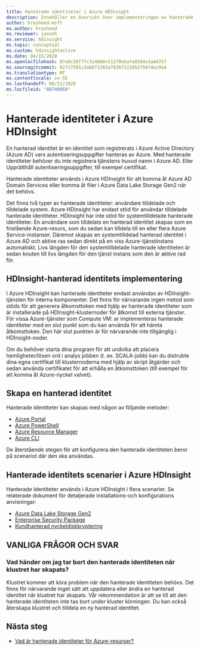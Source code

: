 ```yaml
---
title: Hanterade identiteter i Azure HDInsight
description: Innehåller en översikt över implementeringen av hanterade identiteter i Azure HDInsight.
author: hrasheed-msft
ms.author: hrasheed
ms.reviewer: jasonh
ms.service: hdinsight
ms.topic: conceptual
ms.custom: hdinsightactive
ms.date: 04/15/2020
ms.openlocfilehash: 07a8c26f7fc314680c51270ebafe03d4e3a84757
ms.sourcegitcommit: 62717591c3ab871365a783b7221851758f4ec9a4
ms.translationtype: MT
ms.contentlocale: sv-SE
ms.lasthandoff: 08/22/2020
ms.locfileid: "88749850"
---
```

# <a name="managed-identities-in-azure-hdinsight"></a>Hanterade identiteter i Azure HDInsight

En hanterad identitet är en identitet som registrerats i Azure Active Directory (Azure AD) vars autentiseringsuppgifter hanteras av Azure. Med hanterade identiteter behöver du inte registrera tjänstens huvud namn i Azure AD. Eller Upprätthåll autentiseringsuppgifter, till exempel certifikat.

Hanterade identiteter används i Azure HDInsight för att komma åt Azure AD Domain Services eller komma åt filer i Azure Data Lake Storage Gen2 när det behövs.

Det finns två typer av hanterade identiteter: användare tilldelade och tilldelade system. Azure HDInsight har endast stöd för användar tilldelade hanterade identiteter. HDInsight har inte stöd för systemtilldelade hanterade identiteter. En användare som tilldelats en hanterad identitet skapas som en fristående Azure-resurs, som du sedan kan tilldela till en eller flera Azure Service-instanser. Däremot skapas en systemtilldelad hanterad identitet i Azure AD och aktive ras sedan direkt på en viss Azure-tjänstinstans automatiskt. Livs längden för den systemtilldelade hanterade identiteten är sedan knuten till livs längden för den tjänst instans som den är aktive rad för.

## <a name="hdinsight-managed-identity-implementation"></a>HDInsight-hanterad identitets implementering

I Azure HDInsight kan hanterade identiteter endast användas av HDInsight-tjänsten för interna komponenter. Det finns för närvarande ingen metod som stöds för att generera åtkomsttoken med hjälp av hanterade identiteter som är installerade på HDInsight-klusternoder för åtkomst till externa tjänster. För vissa Azure-tjänster som Compute VM: ar implementeras hanterade identiteter med en slut punkt som du kan använda för att hämta åtkomsttoken. Den här slut punkten är för närvarande inte tillgänglig i HDInsight-noder.

Om du behöver starta dina program för att undvika att placera hemligheter/lösen ord i analys jobben (t. ex. SCALA-jobb) kan du distrubte dina egna certifikat till klusternoderna med hjälp av skript åtgärder och sedan använda certifikatet för att erhålla en åtkomsttoken (till exempel för att komma åt Azure-nyckel valvet).

## <a name="create-a-managed-identity"></a>Skapa en hanterad identitet

Hanterade identiteter kan skapas med någon av följande metoder:

* [Azure Portal](../active-directory/managed-identities-azure-resources/how-to-manage-ua-identity-portal.md)
* [Azure PowerShell](../active-directory/managed-identities-azure-resources/how-to-manage-ua-identity-powershell.md)
* [Azure Resource Manager](../active-directory/managed-identities-azure-resources/how-to-manage-ua-identity-arm.md)
* [Azure CLI](../active-directory/managed-identities-azure-resources/how-to-manage-ua-identity-cli.md)

De återstående stegen för att konfigurera den hanterade identiteten beror på scenariot där den ska användas.

## <a name="managed-identity-scenarios-in-azure-hdinsight"></a>Hanterade identitets scenarier i Azure HDInsight

Hanterade identiteter används i Azure HDInsight i flera scenarier. Se relaterade dokument för detaljerade installations-och konfigurations anvisningar:

* [Azure Data Lake Storage Gen2](hdinsight-hadoop-use-data-lake-storage-gen2.md#create-a-user-assigned-managed-identity)
* [Enterprise Security Package](domain-joined/apache-domain-joined-configure-using-azure-adds.md#create-and-authorize-a-managed-identity)
* [Kundhanterad nyckeldiskkryptering](disk-encryption.md)

## <a name="faq"></a>VANLIGA FRÅGOR OCH SVAR

### <a name="what-happens-if-i-delete-the-managed-identity-after-the-cluster-creation"></a>Vad händer om jag tar bort den hanterade identiteten när klustret har skapats?

Klustret kommer att köra problem när den hanterade identiteten behövs. Det finns för närvarande inget sätt att uppdatera eller ändra en hanterad identitet när klustret har skapats. Vår rekommendation är att se till att den hanterade identiteten inte tas bort under kluster körningen. Du kan också återskapa klustret och tilldela en ny hanterad identitet.

## <a name="next-steps"></a>Nästa steg

* [Vad är hanterade identiteter för Azure-resurser?](../active-directory/managed-identities-azure-resources/overview.md)
